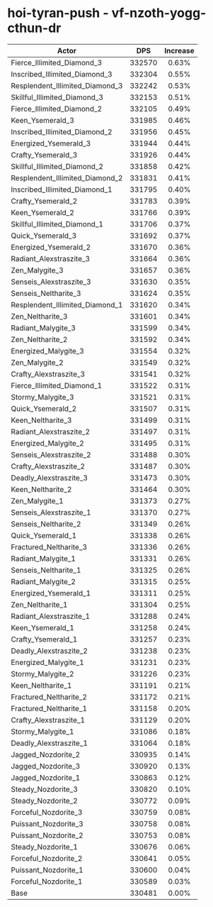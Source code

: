 # hoi-tyran-push - vf-nzoth-yogg-cthun-dr
| Actor | DPS | Increase |
|---|:---:|:---:|
|Fierce_Illimited_Diamond_3|332570|0.63%|
|Inscribed_Illimited_Diamond_3|332304|0.55%|
|Resplendent_Illimited_Diamond_3|332242|0.53%|
|Skillful_Illimited_Diamond_3|332153|0.51%|
|Fierce_Illimited_Diamond_2|332105|0.49%|
|Keen_Ysemerald_3|331985|0.46%|
|Inscribed_Illimited_Diamond_2|331956|0.45%|
|Energized_Ysemerald_3|331944|0.44%|
|Crafty_Ysemerald_3|331926|0.44%|
|Skillful_Illimited_Diamond_2|331858|0.42%|
|Resplendent_Illimited_Diamond_2|331831|0.41%|
|Inscribed_Illimited_Diamond_1|331795|0.40%|
|Crafty_Ysemerald_2|331783|0.39%|
|Keen_Ysemerald_2|331766|0.39%|
|Skillful_Illimited_Diamond_1|331706|0.37%|
|Quick_Ysemerald_3|331692|0.37%|
|Energized_Ysemerald_2|331670|0.36%|
|Radiant_Alexstraszite_3|331664|0.36%|
|Zen_Malygite_3|331657|0.36%|
|Senseis_Alexstraszite_3|331630|0.35%|
|Senseis_Neltharite_3|331624|0.35%|
|Resplendent_Illimited_Diamond_1|331620|0.34%|
|Zen_Neltharite_3|331601|0.34%|
|Radiant_Malygite_3|331599|0.34%|
|Zen_Neltharite_2|331592|0.34%|
|Energized_Malygite_3|331554|0.32%|
|Zen_Malygite_2|331549|0.32%|
|Crafty_Alexstraszite_3|331541|0.32%|
|Fierce_Illimited_Diamond_1|331522|0.31%|
|Stormy_Malygite_3|331521|0.31%|
|Quick_Ysemerald_2|331507|0.31%|
|Keen_Neltharite_3|331499|0.31%|
|Radiant_Alexstraszite_2|331497|0.31%|
|Energized_Malygite_2|331495|0.31%|
|Senseis_Alexstraszite_2|331488|0.30%|
|Crafty_Alexstraszite_2|331487|0.30%|
|Deadly_Alexstraszite_3|331473|0.30%|
|Keen_Neltharite_2|331464|0.30%|
|Zen_Malygite_1|331373|0.27%|
|Senseis_Alexstraszite_1|331370|0.27%|
|Senseis_Neltharite_2|331349|0.26%|
|Quick_Ysemerald_1|331338|0.26%|
|Fractured_Neltharite_3|331336|0.26%|
|Radiant_Malygite_1|331331|0.26%|
|Senseis_Neltharite_1|331325|0.26%|
|Radiant_Malygite_2|331315|0.25%|
|Energized_Ysemerald_1|331311|0.25%|
|Zen_Neltharite_1|331304|0.25%|
|Radiant_Alexstraszite_1|331288|0.24%|
|Keen_Ysemerald_1|331258|0.24%|
|Crafty_Ysemerald_1|331257|0.23%|
|Deadly_Alexstraszite_2|331238|0.23%|
|Energized_Malygite_1|331231|0.23%|
|Stormy_Malygite_2|331226|0.23%|
|Keen_Neltharite_1|331191|0.21%|
|Fractured_Neltharite_2|331172|0.21%|
|Fractured_Neltharite_1|331158|0.20%|
|Crafty_Alexstraszite_1|331129|0.20%|
|Stormy_Malygite_1|331086|0.18%|
|Deadly_Alexstraszite_1|331064|0.18%|
|Jagged_Nozdorite_2|330935|0.14%|
|Jagged_Nozdorite_3|330920|0.13%|
|Jagged_Nozdorite_1|330863|0.12%|
|Steady_Nozdorite_3|330820|0.10%|
|Steady_Nozdorite_2|330772|0.09%|
|Forceful_Nozdorite_3|330759|0.08%|
|Puissant_Nozdorite_3|330758|0.08%|
|Puissant_Nozdorite_2|330753|0.08%|
|Steady_Nozdorite_1|330676|0.06%|
|Forceful_Nozdorite_2|330641|0.05%|
|Puissant_Nozdorite_1|330600|0.04%|
|Forceful_Nozdorite_1|330589|0.03%|
|Base|330481|0.00%|
